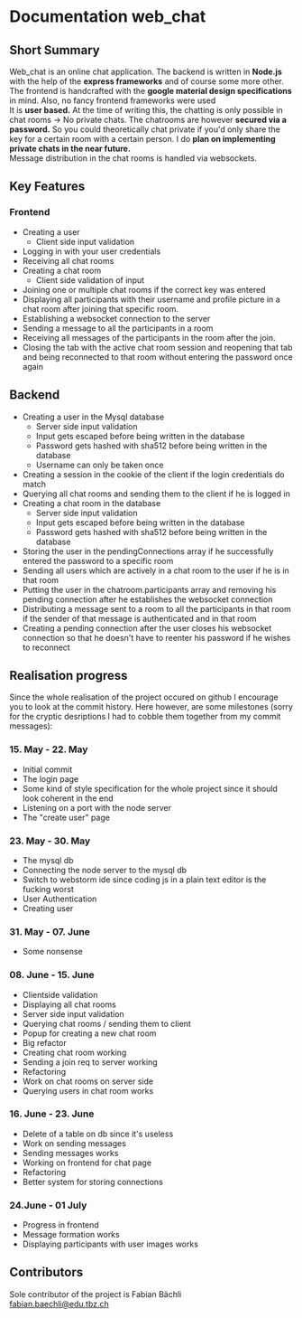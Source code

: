 # Documentation web_chat
## Short Summary
Web_chat is an online chat application. The backend is written in __Node.js__ with the help of the __express frameworks__ and of course some more other. <br>
The frontend is handcrafted with the __google material design specifications__ in mind. Also, no fancy frontend frameworks were used <br>
It is __user based.__ At the time of writing this, the chatting is only possible in chat rooms -> No private chats. The chatrooms are however __secured via a password.__ So you could theoretically chat private if you'd only share the key for a certain room with a certain person. I do __plan on implementing private chats in the near future.__ <br>
Message distribution in the chat rooms is handled via websockets.

## Key Features
### Frontend
- Creating a user
   * Client side input validation
- Logging in with your user credentials
- Receiving all chat rooms
- Creating a chat room
   * Client side validation of input
- Joining one or multiple chat rooms if the correct key was entered
- Displaying all participants with their username and profile picture in a chat room after joining that specific room.
- Establishing a websocket connection to the server
- Sending a message to all the participants in a room
- Receiving all messages of the participants in the room after the join.
- Closing the tab with the active chat room session and reopening that tab and being reconnected to that room without entering the password once again

## Backend
- Creating a user in the Mysql database
   * Server side input validation
   * Input gets escaped before being written in the database
   * Password gets hashed with sha512 before being written in the database
   * Username can only be taken once
- Creating a session in the cookie of the client if the login credentials do match
- Querying all chat rooms and sending them to the client if he is logged in
- Creating a chat room in the database
   * Server side input validation
   * Input gets escaped before being written in the database
   * Password gets hashed with sha512 before being written in the database
- Storing the user in the pendingConnections array if he successfully entered the password to a specific room
- Sending all users which are actively in a chat room to the user if he is in that room
- Putting the user in the chatroom.participants array and removing his pending connection after he establishes the websocket connection
- Distributing a message sent to a room to all the participants in that room if the sender of that message is authenticated and in that room
- Creating a pending connection after the user closes his websocket connection so that he doesn't have to reenter his password if he wishes to reconnect

## Realisation progress
Since the whole realisation of the project occured on github I encourage you to look at the commit history. Here however, are some milestones (sorry for the cryptic desriptions I had to cobble them together from my commit messages):

### 15. May - 22. May
- Initial commit
- The login page
- Some kind of style specification for the whole project since it should look coherent in the end
- Listening on a port with the node server
- The "create user" page

### 23. May - 30. May
- The mysql db
- Connecting the node server to the mysql db
- Switch to webstorm ide since coding js in a plain text editor is the fucking worst
- User Authentication
- Creating user

### 31. May - 07. June
- Some nonsense

### 08. June - 15. June
- Clientside validation
- Displaying all chat rooms
- Server side input validation
- Querying chat rooms / sending them to client
- Popup for creating a new chat room
- Big refactor
- Creating chat room working
- Sending a join req to server working
- Refactoring
- Work on chat rooms on server side
- Querying users in chat room works

### 16. June - 23. June
- Delete of a table on db since it's useless
- Work on sending messages
- Sending messages works
- Working on frontend for chat page
- Refactoring
- Better system for storing connections

### 24.June - 01 July
- Progress in frontend
- Message formation works
- Displaying participants with user images works

## Contributors
Sole contributor of the project is Fabian Bächli <br>
fabian.baechli@edu.tbz.ch
